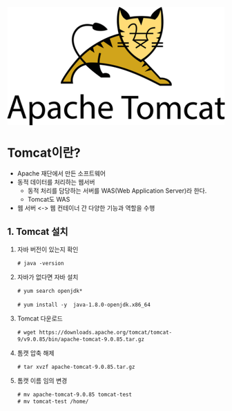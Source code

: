 ![alt text](img/tomcat.png)
# Tomcat이란?
- Apache 재단에서 만든 소프트웨어
- 동적 데이터를 처리하는 웹서버
    - 동적 처리를 담당하는 서버를 WAS(Web Application Server)라 한다.
    - Tomcat도 WAS
- 웹 서버 <-> 웹 컨테이너 간 다양한 기능과 역할을 수행
## 1. Tomcat 설치
1. 자바 버전이 있는지 확인
    ```
    # java -version
    ```

2. 자바가 없다면 자바 설치
    ```
    # yum search openjdk*

    # yum install -y  java-1.8.0-openjdk.x86_64
    ```

3. Tomcat 다운로드
    ```
    # wget https://downloads.apache.org/tomcat/tomcat-9/v9.0.85/bin/apache-tomcat-9.0.85.tar.gz
    ```

4. 톰캣 압축 해제
    ```
    # tar xvzf apache-tomcat-9.0.85.tar.gz
    ```

5. 톰캣 이름 임의 변경
    ```
    # mv apache-tomcat-9.0.85 tomcat-test
    # mv tomcat-test /home/
    ```